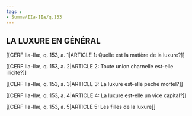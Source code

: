 ```yaml
---
tags : 
- Summa/IIa-IIæ/q.153
---
```


## LA LUXURE EN GÉNÉRAL

[[CERF IIa-IIæ, q. 153, a. 1|ARTICLE 1: Quelle est la matière de la luxure?]]

[[CERF IIa-IIæ, q. 153, a. 2|ARTICLE 2: Toute union charnelle est-elle illicite?]]

[[CERF IIa-IIæ, q. 153, a. 3|ARTICLE 3: La luxure est-elle péché mortel?]]

[[CERF IIa-IIæ, q. 153, a. 4|ARTICLE 4: La luxure est-elle un vice capital?]]

[[CERF IIa-IIæ, q. 153, a. 5|ARTICLE 5: Les filles de la luxure]]

